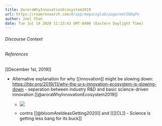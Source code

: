 ```yaml
---
title: @aroraWhyInnovationEcosystem2019
url: https://roamresearch.com/#/app/megacoglab/page/emYZQOqPe
author: Joel Chan
date: Tue Jul 14 2020 11:23:43 GMT-0400 (Eastern Daylight Time)
---
```




###### Discourse Context



###### References

[[December 1st, 2019]]

- Alternative explanation for why [[innovation]] might be slowing down: https://hbr.org/2019/11/why-the-u-s-innovation-ecosystem-is-slowing-down - separation between industry R&D and basic science-driven innovation [[@aroraWhyInnovationEcosystem2019]]

    - ![](https://firebasestorage.googleapis.com/v0/b/firescript-577a2.appspot.com/o/imgs%2Fapp%2Fmegacoglab%2F7DxdcEKTzF?alt=media&token=307395b7-f950-45ce-b90a-987ad347fe5e)

    - contra [[@bloomAreIdeasGetting2020]] and [[[[CL]] - Science is getting less bang for its buck]]

